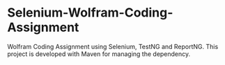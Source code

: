 # Selenium-Wolfram-Coding-Assignment
Wolfram Coding Assignment using Selenium, TestNG and ReportNG. This project is developed with Maven for managing the dependency. 

